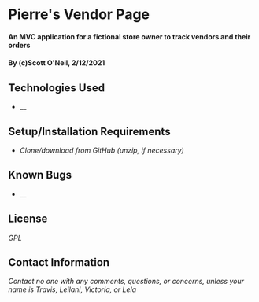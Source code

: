 # Pierre's Vendor Page

#### An MVC application for a fictional store owner to track vendors and their orders 

#### By (c)Scott O'Neil, 2/12/2021

## Technologies Used

* __

## Setup/Installation Requirements

* _Clone/download from GitHub (unzip, if necessary)_


## Known Bugs

* __

## License
_GPL_
## Contact Information

_Contact no one with any comments, questions, or concerns, unless your name is Travis, Leilani, Victoria, or Lela_